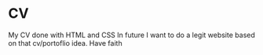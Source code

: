 # CV
My CV done with HTML and CSS
In future I want to do a legit website based on that cv/portoflio idea.
Have faith
